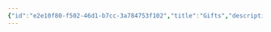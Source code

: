 ```yaml
---
{"id":"e2e10f80-f502-46d1-b7cc-3a784753f102","title":"Gifts","description":"Overview of Gifts tag.","publish":true,"date_created":"Thursday, April 11th 2024, 5:55:40 pm","date_modified":"Thursday, April 11th 2024, 5:55:55 pm","cssclasses":["mado-heading"],"path":"tags/Gifts/index.md","permalink":"/tags/gifts/index/","PassFrontmatter":true}
---
```


